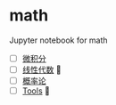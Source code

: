 # math

Jupyter notebook for math

- [ ] [微积分](https://github.com/zhongwei/math/tree/master/calculus)
- [ ] [线性代数](https://github.com/zhongwei/math/tree/master/linearalgebra) 🚀
- [ ] [概率论](https://github.com/zhongwei/math/tree/master/probabilitytheory)
- [ ] [Tools](https://github.com/zhongwei/math/tree/master/tools) 🚀
